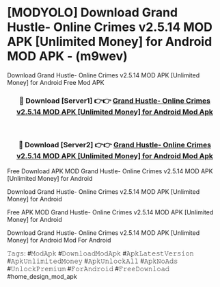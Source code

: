 # [MODYOLO] Download Grand Hustle- Online Crimes v2.5.14 MOD APK [Unlimited Money] for Android MOD APK - (m9wev)
Download Grand Hustle- Online Crimes v2.5.14 MOD APK [Unlimited Money] for Android Free Mod APK

<div align="center">
<h3>🔴 Download [Server1] 👉👉 <a href="https://apk-comot.site?title=Grand_Hustle-_Online_Crimes_v2.5.14_MOD_APK_[Unlimited_Money]_for_Android">Grand Hustle- Online Crimes v2.5.14 MOD APK [Unlimited Money] for Android Mod Apk</a></h3><br>

<h3>🔴 Download [Server2] 👉👉 <a href="https://apk-comot.site?title=Grand_Hustle-_Online_Crimes_v2.5.14_MOD_APK_[Unlimited_Money]_for_Android">Grand Hustle- Online Crimes v2.5.14 MOD APK [Unlimited Money] for Android Mod Apk</a></h3>
</div>


Free Download APK MOD Grand Hustle- Online Crimes v2.5.14 MOD APK [Unlimited Money] for Android

Download Grand Hustle- Online Crimes v2.5.14 MOD APK [Unlimited Money] for Android 

Free APK MOD Grand Hustle- Online Crimes v2.5.14 MOD APK [Unlimited Money] for Android 

Download Grand Hustle- Online Crimes v2.5.14 MOD APK [Unlimited Money] for Android Mod For Android

𝚃𝚊𝚐𝚜: #𝙼𝚘𝚍𝙰𝚙𝚔 #𝙳𝚘𝚠𝚗𝚕𝚘𝚊𝚍𝙼𝚘𝚍𝙰𝚙𝚔 #𝙰𝚙𝚔𝙻𝚊𝚝𝚎𝚜𝚝𝚅𝚎𝚛𝚜𝚒𝚘𝚗 #𝙰𝚙𝚔𝚄𝚗𝚕𝚒𝚖𝚒𝚝𝚎𝚍𝙼𝚘𝚗𝚎𝚢 #𝙰𝚙𝚔𝚄𝚗𝚕𝚘𝚌𝚔𝙰𝚕𝚕 #𝙰𝚙𝚔𝙽𝚘𝙰𝚍𝚜 #𝚄𝚗𝚕𝚘𝚌𝚔𝙿𝚛𝚎𝚖𝚒𝚞𝚖 #𝙵𝚘𝚛𝙰𝚗𝚍𝚛𝚘𝚒𝚍 #𝙵𝚛𝚎𝚎𝙳𝚘𝚠𝚗𝚕𝚘𝚊𝚍 #home_design_mod_apk